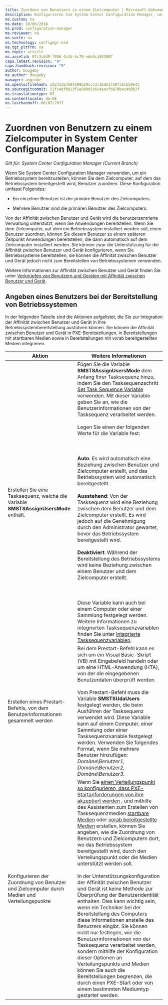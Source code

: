 ```yaml
---
title: Zuordnen von Benutzern zu einem Zielcomputer | Microsoft-Dokumentation
description: Konfigurieren Sie System Center Configuration Manager, um Benutzer beim Bereitstellen von Betriebssystemen zu Zielcomputern zuzuordnen.
ms.custom: na
ms.date: 10/06/2016
ms.prod: configuration-manager
ms.reviewer: na
ms.suite: na
ms.technology: configmgr-osd
ms.tgt_pltfrm: na
ms.topic: article
ms.assetid: 07c3c6d9-f056-4c4d-bc70-ede5ca933807
caps.latest.revision: "9"
caps.handback.revision: "0"
author: Dougeby
ms.author: dougeby
manager: angrobe
ms.openlocfilehash: c0331567b94a99b29cc73c16de17a9f3bc6b9e43
ms.sourcegitcommit: 51fc48fb023f1e8d995c6c4eacfda7dbec4d0b2f
ms.translationtype: HT
ms.contentlocale: de-DE
ms.lasthandoff: 08/07/2017
---
```

# <a name="associate-users-with-a-destination-computer-in-system-center-configuration-manager"></a>Zuordnen von Benutzern zu einem Zielcomputer in System Center Configuration Manager

*Gilt für: System Center Configuration Manager (Current Branch)*

Wenn Sie System Center Configuration Manager verwenden, um ein Betriebssystem bereitzustellen, können Sie dem Zielcomputer, auf dem das Betriebssystem bereitgestellt wird, Benutzer zuordnen. Diese Konfiguration umfasst Folgendes:  

-   Ein einzelner Benutzer ist der primäre Benutzer des Zielcomputers.  

-   Mehrere Benutzer sind die primären Benutzer des Zielcomputers.  

 Von der Affinität zwischen Benutzer und Gerät wird die benutzerzentrierte Verwaltung unterstützt, wenn Sie Anwendungen bereitstellen. Wenn Sie dem Zielcomputer, auf dem ein Betriebssystem installiert werden soll, einen Benutzer zuordnen, können Sie diesem Benutzer zu einem späteren Zeitpunkt Anwendungen bereitstellen, die dann automatisch auf dem Zielcomputer installiert werden. Sie können zwar die Unterstützung für die Affinität zwischen Benutzer und Gerät konfigurieren, wenn Sie Betriebssysteme bereitstellen; sie können die Affinität zwischen Benutzer und Gerät jedoch nicht zum Bereitstellen von Betriebssystemen verwenden.  

 Weitere Informationen zur Affinität zwischen Benutzer und Gerät finden Sie unter [Verknüpfen von Benutzern und Geräten mit Affinität zwischen Benutzer und Gerät](../../apps/deploy-use/link-users-and-devices-with-user-device-affinity.md).  

## <a name="how-to-specify-a-user-when-you-deploy-operating-systems"></a>Angeben eines Benutzers bei der Bereitstellung von Betriebssystemen  
 In der folgenden Tabelle sind die Aktionen aufgelistet, die Sie zur Integration der Affinität zwischen Benutzer und Gerät in Ihre Betriebssystembereitstellung ausführen können. Sie können die Affinität zwischen Benutzer und Gerät in PXE-Bereitstellungen, in Bereitstellungen mit startbaren Medien sowie in Bereitstellungen mit vorab bereitgestellten Medien integrieren.  

|Aktion|Weitere Informationen|  
|------------|----------------------|  
|Erstellen Sie eine Tasksequenz, welche die Variable **SMSTSAssignUsersMode** enthält.|Fügen Sie die Variable **SMSTSAssignUsersMode** dem Anfang Ihrer Tasksequenz hinzu, indem Sie den Tasksequenzschritt  [Set Task Sequence Variable](../../osd/understand/task-sequence-steps.md#BKMK_SetTaskSequenceVariable) verwenden. Mit dieser Variable geben Sie an, wie die Benutzerinformationen von der Tasksequenz verarbeitet werden.<br /><br /> Legen Sie einen der folgenden Werte für die Variable fest:<br /><br /> <br /><br /> **Auto**: Es wird automatisch eine Beziehung zwischen Benutzer und Zielcomputer erstellt, und das Betriebssystem wird automatisch bereitgestellt.<br /><br /> **Ausstehend**: Von der Tasksequenz wird eine Beziehung zwischen dem Benutzer und dem Zielcomputer erstellt. Es wird jedoch auf die Genehmigung durch den Administrator gewartet, bevor das Betriebssystem bereitgestellt wird.<br /><br /> **Deaktiviert**: Während der Bereitstellung des Betriebssystems wird keine Beziehung zwischen einem Benutzer und dem Zielcomputer erstellt.<br /><br /> <br /><br /> Diese Variable kann auch bei einem Computer oder einer Sammlung festgelegt werden. Weitere Informationen zu integrierten Tasksequenzvariablen finden Sie unter [Integrierte Tasksequenzvariablen](../../osd/understand/task-sequence-built-in-variables.md).|  
|Erstellen eines Prestart-Befehls, von dem Benutzerinformationen gesammelt werden|Bei dem Prestart-Befehl kann es sich um ein Visual Basic-Skript (VB) mit Eingabefeld handeln oder um eine HTML-Anwendung (HTA), von der die eingegebenen Benutzerdaten überprüft werden.<br /><br /> Vom Prestart-Befehl muss die Variable **SMSTSUdaUsers** festgelegt werden, die beim Ausführen der Tasksequenz verwendet wird. Diese Variable kann auf einem Computer, einer Sammlung oder einer Tasksequenzvariable festgelegt werden. Verwenden Sie folgendes Format, wenn Sie mehrere Benutzer hinzufügen: *Domäne\Benutzer1, Domäne\Benutzer2, Domäne\Benutzer3*.|  
|Konfigurieren der Zuordnung von Benutzer und Zielcomputer durch Medien und Verteilungspunkte|Wenn Sie [einen Verteilungspunkt so konfigurieren, dass PXE-Startanforderungen von ihm akzeptiert werden](https://technet.microsoft.com/library/mt627944\(TechNet.10\).aspx#BKMK_PXEDistributionPoint) , und mithilfe des Assistenten zum Erstellen von Tasksequenzmedien [startbare Medien](http://technet.microsoft.com/library/mt627921\(TechNet.10\).aspx) oder [vorab bereitgestellte Medien](https://technet.microsoft.com/library/mt627922\(TechNet.10\).aspx) erstellen, können Sie angeben, wie die Zuordnung von Benutzern und Zielcomputern dort, wo das Betriebssystem bereitgestellt wird, durch den Verteilungspunkt oder die Medien unterstützt werden soll.<br /><br /> In der Unterstützungskonfiguration der Affinität zwischen Benutzer und Gerät ist keine Methode zur Überprüfung der Benutzeridentität enthalten. Dies kann wichtig sein, wenn ein Techniker bei der Bereitstellung des Computers diese Informationen anstelle des Benutzers eingibt. Sie können nicht nur festlegen, wie die Benutzerinformationen von der Tasksequenz verarbeitet werden, sondern mithilfe der Konfiguration dieser Optionen an Verteilungspunkts und Medien können Sie auch die Bereitstellungen begrenzen, die durch einen PXE-Start oder von einem bestimmten Mediumtyp gestartet werden.|  
